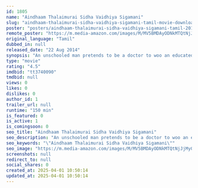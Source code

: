 ```yaml
---
id: 1805
name: "Aindhaam Thalaimurai Sidha Vaidhiya Sigamani"
slug: "aindhaam-thalaimurai-sidha-vaidhiya-sigamani-tamil-movie-download"
poster: "posters/aindhaam-thalaimurai-sidha-vaidhiya-sigamani-tamil-2014.jpg"
remote_poster: "https://m.media-amazon.com/images/M/MV5BMDAyODNkMTQtNjJjMy00ZGFjLWFjYmQtYWJkYjhhZGU1NjBlXkEyXkFqcGdeQXVyMTEzNzg0Mjkx._V1_SX300.jpg"
original_language: "Tamil"
dubbed_in: null
released_date: "22 Aug 2014"
synopsis: "An unschooled man pretends to be a doctor to woo an educated girl."
type: "movie"
rating: "4.5"
imdbid: "tt3740090"
tmdbid: null
views: 0
likes: 0
dislikes: 0
author_id: 1
trailer_url: null
runtime: "150 min"
is_featured: 0
is_active: 1
is_comingsoon: 0
seo_title: "Aindhaam Thalaimurai Sidha Vaidhiya Sigamani"
seo_description: "An unschooled man pretends to be a doctor to woo an educated girl."
seo_keywords: "\"Aindhaam Thalaimurai Sidha Vaidhiya Sigamani\""
seo_image: "https://m.media-amazon.com/images/M/MV5BMDAyODNkMTQtNjJjMy00ZGFjLWFjYmQtYWJkYjhhZGU1NjBlXkEyXkFqcGdeQXVyMTEzNzg0Mjkx._V1_SX300.jpg"
screenshots: null
redirect_to: null
social_shares: 0
created_at: 2025-04-01 10:50:14
updated_at: 2025-04-01 10:50:14
---
```



